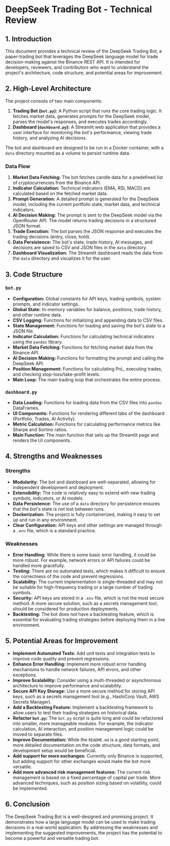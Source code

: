 # DeepSeek Trading Bot - Technical Review

## 1. Introduction

This document provides a technical review of the DeepSeek Trading Bot, a paper-trading bot that leverages the DeepSeek language model for trade decision-making against the Binance REST API. It is intended for developers, reviewers, and contributors who want to understand the project's architecture, code structure, and potential areas for improvement.

## 2. High-Level Architecture

The project consists of two main components:

1.  **Trading Bot (`bot.py`):** A Python script that runs the core trading logic. It fetches market data, generates prompts for the DeepSeek model, parses the model's responses, and executes trades accordingly.
2.  **Dashboard (`dashboard.py`):** A Streamlit web application that provides a user interface for monitoring the bot's performance, viewing trade history, and analyzing AI decisions.

The bot and dashboard are designed to be run in a Docker container, with a `data` directory mounted as a volume to persist runtime data.

### Data Flow

1.  **Market Data Fetching:** The bot fetches candle data for a predefined list of cryptocurrencies from the Binance API.
2.  **Indicator Calculation:** Technical indicators (EMA, RSI, MACD) are calculated based on the fetched market data.
3.  **Prompt Generation:** A detailed prompt is generated for the DeepSeek model, including the current portfolio state, market data, and technical indicators.
4.  **AI Decision Making:** The prompt is sent to the DeepSeek model via the OpenRouter API. The model returns trading decisions in a structured JSON format.
5.  **Trade Execution:** The bot parses the JSON response and executes the trading decisions (entry, close, hold).
6.  **Data Persistence:** The bot's state, trade history, AI messages, and decisions are saved to CSV and JSON files in the `data` directory.
7.  **Dashboard Visualization:** The Streamlit dashboard reads the data from the `data` directory and visualizes it for the user.

## 3. Code Structure

### `bot.py`

-   **Configuration:** Global constants for API keys, trading symbols, system prompts, and indicator settings.
-   **Global State:** In-memory variables for balance, positions, trade history, and other runtime data.
-   **CSV Logging:** Functions for initializing and appending data to CSV files.
-   **State Management:** Functions for loading and saving the bot's state to a JSON file.
-   **Indicator Calculation:** Functions for calculating technical indicators using the `pandas` library.
-   **Market Data Fetching:** Functions for fetching market data from the Binance API.
-   **AI Decision Making:** Functions for formatting the prompt and calling the DeepSeek API.
-   **Position Management:** Functions for calculating PnL, executing trades, and checking stop-loss/take-profit levels.
-   **Main Loop:** The main trading loop that orchestrates the entire process.

### `dashboard.py`

-   **Data Loading:** Functions for loading data from the CSV files into `pandas` DataFrames.
-   **UI Components:** Functions for rendering different tabs of the dashboard (Portfolio, Trades, AI Activity).
-   **Metric Calculation:** Functions for calculating performance metrics like Sharpe and Sortino ratios.
-   **Main Function:** The main function that sets up the Streamlit page and renders the UI components.

## 4. Strengths and Weaknesses

### Strengths

-   **Modularity:** The bot and dashboard are well-separated, allowing for independent development and deployment.
-   **Extensibility:** The code is relatively easy to extend with new trading symbols, indicators, or AI models.
-   **Data Persistence:** The use of a `data` directory for persistence ensures that the bot's state is not lost between runs.
-   **Dockerization:** The project is fully containerized, making it easy to set up and run in any environment.
-   **Clear Configuration:** API keys and other settings are managed through a `.env` file, which is a standard practice.

### Weaknesses

-   **Error Handling:** While there is some basic error handling, it could be more robust. For example, network errors or API failures could be handled more gracefully.
-   **Testing:** There are no automated tests, which makes it difficult to ensure the correctness of the code and prevent regressions.
-   **Scalability:** The current implementation is single-threaded and may not be suitable for high-frequency trading or a large number of trading symbols.
-   **Security:** API keys are stored in a `.env` file, which is not the most secure method. A more secure solution, such as a secrets management tool, should be considered for production deployments.
-   **Backtesting:** The bot does not have a backtesting feature, which is essential for evaluating trading strategies before deploying them in a live environment.

## 5. Potential Areas for Improvement

-   **Implement Automated Tests:** Add unit tests and integration tests to improve code quality and prevent regressions.
-   **Enhance Error Handling:** Implement more robust error handling mechanisms to handle network failures, API errors, and other exceptions.
-   **Improve Scalability:** Consider using a multi-threaded or asynchronous architecture to improve performance and scalability.
-   **Secure API Key Storage:** Use a more secure method for storing API keys, such as a secrets management tool (e.g., HashiCorp Vault, AWS Secrets Manager).
-   **Add a Backtesting Feature:** Implement a backtesting framework to allow users to test their trading strategies on historical data.
-   **Refactor `bot.py`:** The `bot.py` script is quite long and could be refactored into smaller, more manageable modules. For example, the indicator calculation, AI interaction, and position management logic could be moved to separate files.
-   **Improve Documentation:** While the `README.md` is a good starting point, more detailed documentation on the code structure, data formats, and development setup would be beneficial.
-   **Add support for more exchanges:** Currently only Binance is supported, but adding support for other exchanges would make the bot more versatile.
-   **Add more advanced risk management features:** The current risk management is based on a fixed percentage of capital per trade. More advanced techniques, such as position sizing based on volatility, could be implemented.

## 6. Conclusion

The DeepSeek Trading Bot is a well-designed and promising project. It demonstrates how a large language model can be used to make trading decisions in a real-world application. By addressing the weaknesses and implementing the suggested improvements, the project has the potential to become a powerful and versatile trading bot.

